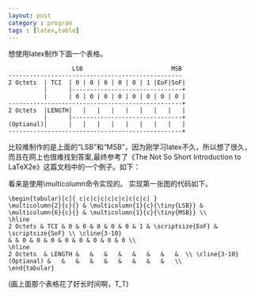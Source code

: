 ```yaml
---
layout: post
category : program
tags : [latex,table]
---
```

想使用latex制作下面一个表格。

	                  LSB                         MSB	
	-------------------------------------------------
	2 Octets  | TCI  | 0 | 0 | 0 | 0 | 0 | 1 |EoF|SoF|
	          |      |-------------------------------+
	          |      | 0 | 0 | 0 | 0 | 0 | 0 | 0 | 0 |
	-------------------------------------------------+
	2 Octets  |LENGTH|   |   |   |   |   |   |   |   |
	          |      |-------------------------------+
	(Optianal)|      |   |   |   |   |   |   |   |   |
	-------------------------------------------------+

<!--
<img src = "../image/latex2.jpg" >
-->
比较难制作的是上面的“LSB”和“MSB”，因为刚学习latex不久，所以想了很久，
而且在网上也很难找到答案,最终参考了《The Not So Short Introduction to 
LaTeX2e》这篇文档中的一个例子。如下：
<!--
<img src = "../image/latex1.jpg" >
-->
看来是使用\multicolumn命令实现的。
实现第一张图的代码如下。

	\begin{tabular}[c]{ c|c|c|c|c|c|c|c|c|c| }
	\multicolumn{2}{c}{} & \multicolumn{1}{c}{\tiny{LSB}} & \multicolumn{6}{c}{} & \multicolumn{1}{c}{\tiny{MSB}} \\
	\hline
	2 Octets & TCI & 0 & 0 & 0 & 0 & 0 & 1 & \scriptsize{EoF} & \scriptsize{SoF} \\ \cline{3-10}
	& & 0 & 0 & 0 & 0 & 0 & 0 & 0 & 0 \\
	\hline
	2 Octets  & LENGTH &   &   &   &   &   &   &   &  \\ \cline{3-10}
	(Optianal) &   &   &   &   &   &   &   &   &   \\
	\end{tabular}
(画上面那个表格花了好长时间啊，T_T)
